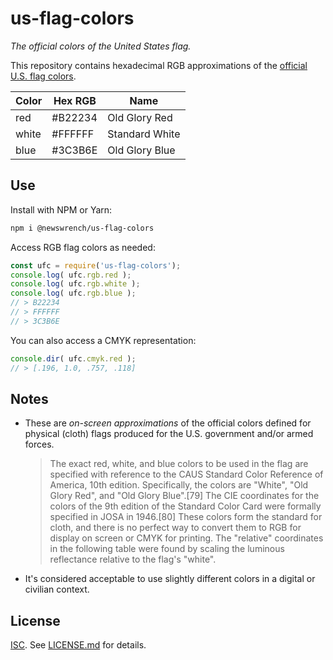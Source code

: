 us-flag-colors
===
*The official colors of the United States flag.*

This repository contains hexadecimal RGB approximations of the [official U.S. flag colors][1].

| Color | Hex RGB | Name           |
|-------|---------|----------------|
| red   | #B22234 | Old Glory Red  |
| white | #FFFFFF | Standard White |
| blue  | #3C3B6E | Old Glory Blue |

## Use

Install with NPM or Yarn:

```bash
npm i @newswrench/us-flag-colors
```

Access RGB flag colors as needed:

```js
const ufc = require('us-flag-colors');
console.log( ufc.rgb.red );
console.log( ufc.rgb.white );
console.log( ufc.rgb.blue );
// > B22234
// > FFFFFF
// > 3C3B6E
```

You can also access a CMYK representation:

```js
console.dir( ufc.cmyk.red );
// > [.196, 1.0, .757, .118]
```
## Notes

- These are *on-screen approximations* of the official colors defined for physical (cloth) flags produced for the U.S. government and/or armed forces.

    > The exact red, white, and blue colors to be used in the flag are specified with reference to the CAUS Standard Color Reference of America, 10th edition. Specifically, the colors are "White", "Old Glory Red", and "Old Glory Blue".[79] The CIE coordinates for the colors of the 9th edition of the Standard Color Card were formally specified in JOSA in 1946.[80] These colors form the standard for cloth, and there is no perfect way to convert them to RGB for display on screen or CMYK for printing. The "relative" coordinates in the following table were found by scaling the luminous reflectance relative to the flag's "white".

- It's considered acceptable to use slightly different colors in a digital or civilian context.

## License

[ISC][isc]. See [LICENSE.md][lic] for details.


[1]: https://en.wikipedia.org/wiki/Flag_of_the_United_States#Colors
[scra]: https://en.wikipedia.org/wiki/Standard_Color_Reference_of_America
[lic]: LICENSE.md
[isc]: https://choosealicense.com/licenses/isc/

